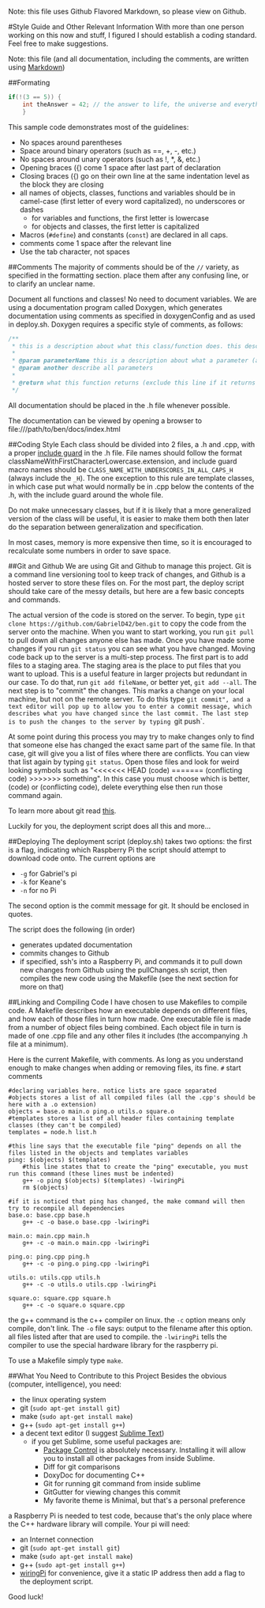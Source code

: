 Note: this file uses Github Flavored Markdown, so please view on Github.

#Style Guide and Other Relevant Information
With more than one person working on this now and stuff, I figured I should establish a coding standard. Feel free to make suggestions.

Note: this file (and all documentation, including the comments, are written using [Markdown](https://help.github.com/articles/markdown-basics))

##Formating
```C++
if(!(3 == 5)) {
	int theAnswer = 42; // the answer to life, the universe and everything
	}
```

This sample code demonstrates most of the guidelines:
* No spaces around parentheses
* Space around binary operators (such as ==, +, -, etc.)
* No spaces around unary operators (such as !, *, &, etc.)
* Opening braces ({) come 1 space after last part of declaration
* Closing braces ({) go on their own line at the same indentation level as the block they are closing
* all names of objects, classes, functions and variables should be in camel-case (first letter of every word capitalized), no underscores or dashes
	* for variables and functions, the first letter is lowercase
	* for objects and classes, the first letter is capitalized
* Macros (`#define`) and constants (`const`) are declared in all caps.
* comments come 1 space after the relevant line
* Use the tab character, not spaces

##Comments
The majority of comments should be of the `//` variety, as specified in the formatting section. place them after any confusing line, or to clarify an unclear name.

Document all functions and classes! No need to document variables. We are using a documentation program called Doxygen, which generates documentation using comments as specified in doxygenConfig and as used in deploy.sh. Doxygen requires a specific style of comments, as follows:

```C++
/**
 * this is a description about what this class/function does. this description supports Markdown
 *
 * @param parameterName this is a description about what a parameter (argument) is for
 * @param another describe all parameters
 *
 * @return what this function returns (exclude this line if it returns nothing)
 */
 ```

All documentation should be placed in the .h file whenever possible.

The documentation can be viewed by opening a browser to file:///path/to/ben/docs/index.html


##Coding Style
Each class should be divided into 2 files, a .h and .cpp, with a proper [include guard](http://faculty.cs.niu.edu/~mcmahon/CS241/c241man/node90.html) in the .h file. File names should follow the format classNameWithFirstCharacterLowercase.extension, and include guard macro names should be `CLASS_NAME_WITH_UNDERSCORES_IN_ALL_CAPS_H` (always include the `_H`). The one exception to this rule are template classes, in which case put what would normally be in .cpp below the contents of the .h, with the include guard around the whole file.

Do not make unnecessary classes, but if it is likely that a more generalized version of the class will be useful, it is easier to make them both then later do the separation between generalization and specification.

In most cases, memory is more expensive then time, so it is encouraged to recalculate some numbers in order to save space.

##Git and Github
We are using Git and Github to manage this project. Git is a command line versioning tool to keep track of changes, and Github is a hosted server to store these files on. For the most part, the deploy script should take care of the messy details, but here are a few basic concepts and commands.

The actual version of the code is stored on the server. To begin, type `git clone https://github.com/GabrielD42/ben.git` to copy the code from the server onto the machine. When you want to start working, you run `git pull` to pull down all changes anyone else has made. Once you have made some changes if you run `git status` you can see what you have changed. Moving code back up to the server is a multi-step process. The first part is to add files to a staging area. The staging area is the place to put files that you want to upload. This is a useful feature in larger projects but redundant in our case. To do that, run `git add fileName`, or better yet, `git add --all`. The next step is to "commit" the changes. This marks a change on your local machine, but not on the remote server. To do this type `git commit", and a text editor will pop up to allow you to enter a commit message, which describes what you have changed since the last commit. The last step is to push the changes to the server by typing `git push`.

At some point during this process you may try to make changes only to find that someone else has changed the exact same part of the same file. In that case, git will give you a list of files where there are conflicts. You can view that list again by typing `git status`. Open those files and look for weird looking symbols such as "<<<<<<< HEAD (code) ======= (conflicting code) >>>>>>> something". In this case you must choose which is better, (code) or (conflicting code), delete everything else then run those command again.

To learn more about git read [this](http://git-scm.com/book).

Luckily for you, the deployment script does all this and more...

##Deploying
The deployment script (deploy.sh) takes two options:
the first is a flag, indicating which Raspberry Pi the script should attempt to download code onto. The current options are
* `-g` for Gabriel's pi
* `-k` for Keane's
* `-n` for no Pi

The second option is the commit message for git. It should be enclosed in quotes.

The script does the following (in order)
* generates updated documentation
* commits changes to Github
* if specified, ssh's into a Raspberry Pi, and commands it to pull down new changes from Github using the pullChanges.sh script, then compiles the new code using the Makefile (see the next section for more on that)

##Linking and Compiling Code
I have chosen to use Makefiles to compile code. A Makefile describes how an executable depends on different files, and how each of those files in turn how made. One executable file is made from a number of object files being combined. Each object file in turn is made of one .cpp file and any other files it includes (the accompanying .h file at a minimum).

Here is the current Makefile, with comments. As long as you understand enough to make changes when adding or removing files, its fine. `#` start comments
```
#declaring variables here. notice lists are space separated
#objects stores a list of all compiled files (all the .cpp's should be here with a .o extension)
objects = base.o main.o ping.o utils.o square.o
#templates stores a list of all header files containing template classes (they can't be compiled)
templates = node.h list.h

#this line says that the executable file "ping" depends on all the files listed in the objects and templates variables
ping: $(objects) $(templates)
	#this line states that to create the "ping" executable, you must run this command (these lines must be indented)
	g++ -o ping $(objects) $(templates) -lwiringPi
	rm $(objects)

#if it is noticed that ping has changed, the make command will then try to recompile all dependencies
base.o: base.cpp base.h
	g++ -c -o base.o base.cpp -lwiringPi

main.o: main.cpp main.h
	g++ -c -o main.o main.cpp -lwiringPi

ping.o: ping.cpp ping.h
	g++ -c -o ping.o ping.cpp -lwiringPi

utils.o: utils.cpp utils.h
	g++ -c -o utils.o utils.cpp -lwiringPi

square.o: square.cpp square.h
	g++ -c -o square.o square.cpp
```

the g++ command is the c++ compiler on linux. the `-c` option means only compile, don't link. The `-o` file says: output to the filename after this option. all files listed after that are used to compile. the `-lwiringPi` tells the compiler to use the special hardware library for the raspberry pi.

To use a Makefile simply type `make`.

##What You Need to Contribute to this Project
Besides the obvious (computer, intelligence), you need:
* the linux operating system
* git (`sudo apt-get install git`)
* make (`sudo apt-get install make`)
* g++ (`sudo apt-get install g++`)
* a decent text editor (I suggest [Sublime Text](http://www.sublimetext.com/))
	* if you get Sublime, some useful packages are:
		* [Package Control](https://sublime.wbond.net/) is absolutely necessary. Installing it will allow you to install all other packages from inside Sublime.
		* Diff for git comparisons
		* DoxyDoc for documenting C++
		* Git for running git command from inside sublime
		* GitGutter for viewing changes this commit
		* My favorite theme is Minimal, but that's a personal preference

a Raspberry Pi is needed to test code, because that's the only place where the C++ hardware library will compile. Your pi will need:
* an Internet connection
* git (`sudo apt-get install git`)
* make (`sudo apt-get install make`)
* g++ (`sudo apt-get install g++`)
* [wiringPi](http://wiringpi.com/)
for convenience, give it a static IP address then add a flag to the deployment script.

Good luck!